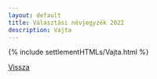```yaml
---
layout: default
title: Választási névjegyzék 2022
description: Vajta
---
```


{% include settlementHTMLs/Vajta.html %}

[Vissza](./)